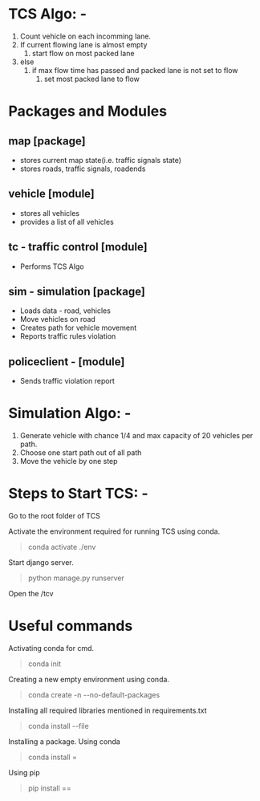 # TCS Algo: -
1. Count vehicle on each incomming lane.
2. If current flowing lane is almost empty
      1. start flow on most packed lane
3. else 
   1. if max flow time has passed and packed lane is not set to flow
      1. set most packed lane to flow

# Packages and Modules
## map [package]
* stores current map state(i.e. traffic signals state)
* stores roads, traffic signals, roadends
## vehicle [module]
* stores all vehicles 
* provides a list of all vehicles

## tc - traffic control [module]
* Performs TCS Algo

## sim - simulation [package]
* Loads data - road, vehicles
* Move vehicles on road
* Creates path for vehicle movement
* Reports traffic rules violation

## policeclient - [module]
* Sends traffic violation report

# Simulation Algo: -
1. Generate vehicle with chance 1/4 and max capacity of 20 vehicles per path.
2. Choose one start path out of all path
3. Move the vehicle by one step

# Steps to Start TCS: -
Go to the root folder of TCS

Activate the environment required for running TCS using conda.
>conda activate ./env

Start django server.
>python manage.py runserver

Open the <url provided by above command>/tcv

# Useful commands
Activating conda for cmd.
>conda init

Creating a new empty environment using conda.
> conda create -n <env-name> --no-default-packages

Installing all required libraries mentioned in requirements.txt
>conda install --file <file-name>

Installing a package.
Using conda
>conda install <package-name>=<version>

Using pip
>pip install <package-name>==<version>